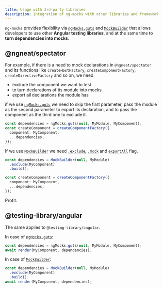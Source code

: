 ```yaml
---
title: Usage with 3rd-party libraries
description: Integration of ng-mocks with other libraries and frameworks
---
```


`ng-mocks` provides flexibility via [`ngMocks.guts`](../api/ngMocks/guts.md) and [`MockBuilder`](../api/MockBuilder.md)
that allows developers to use other **Angular testing libraries**,
and at the same time to **turn dependencies into mocks**.

## @ngneat/spectator

For example, if there is a need to mock declarations in `@ngneat/spectator` and its functions
like `createHostFactory`, `createComponentFactory`, `createDirectiveFactory` and so on, we need:

- exclude the component we want to test
- to turn declarations of its module into mocks
- export all declarations the module has

if we use [`ngMocks.guts`](../api/ngMocks/guts.md) we need to skip the first parameter, pass the module
as the second parameter to export its declaration, and to pass the component as the third one to exclude it.

```ts
const dependencies = ngMocks.guts(null, MyModule, MyComponent);
const createComponent = createComponentFactory({
  component: MyComponent,
  ...dependencies,
});
```

If we use [`MockBuilder`](../api/MockBuilder.md) we need [`.exclude`](../api/MockBuilder.md#exclude), [`.mock`](../api/MockBuilder.md#mock) and [`exportAll`](../api/MockBuilder.md#exportall-flag) flag.

```ts
const dependencies = MockBuilder(null, MyModule)
  .exclude(MyComponent)
  .build();

const createComponent = createComponentFactory({
  component: MyComponent,
  ...dependencies,
});
```

Profit.

## @testing-library/angular

The same applies to `@testing-library/angular`.

In case of [`ngMocks.guts`](../api/ngMocks/guts.md):

```ts
const dependencies = ngMocks.guts(null, MyModule, MyComponent);
await render(MyComponent, dependencies);
```

In case of [`MockBuilder`](../api/MockBuilder.md):

```ts
const dependencies = MockBuilder(null, MyModule)
  .exclude(MyComponent)
  .build();
await render(MyComponent, dependencies);
```
